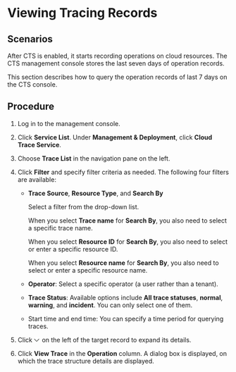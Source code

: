 # Viewing Tracing Records<a name="rds_06_0005"></a>

## **Scenarios**<a name="section5470822195238"></a>

After CTS is enabled, it starts recording operations on cloud resources. The CTS management console stores the last seven days of operation records.

This section describes how to query the operation records of last 7 days on the CTS console.

## Procedure<a name="section46102894133424"></a>

1.  Log in to the management console.
2.  Click  **Service List**. Under  **Management & Deployment**, click  **Cloud Trace Service**.
3.  Choose  **Trace List**  in the navigation pane on the left.
4.  Click  **Filter**  and specify filter criteria as needed. The following four filters are available:
    -   **Trace Source**,  **Resource Type**, and  **Search By**

        Select a filter from the drop-down list.

        When you select  **Trace name**  for  **Search By**, you also need to select a specific trace name.

        When you select  **Resource ID**  for  **Search By**, you also need to select or enter a specific resource ID.

        When you select  **Resource name**  for  **Search By**, you also need to select or enter a specific resource name.

    -   **Operator**: Select a specific operator \(a user rather than a tenant\).
    -   **Trace Status**: Available options include  **All trace statuses**,  **normal**,  **warning**, and  **incident**. You can only select one of them.
    -   Start time and end time: You can specify a time period for querying traces.

5.  Click  ![](figures/expand.PNG)  on the left of the target record to expand its details.
6.  Click  **View Trace**  in the  **Operation**  column. A dialog box is displayed, on which the trace structure details are displayed.

